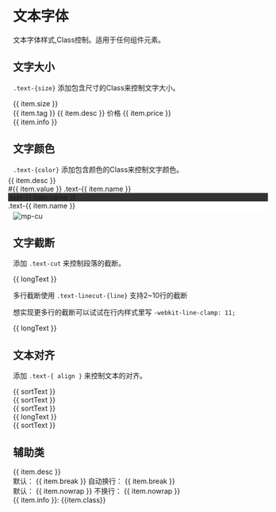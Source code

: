 # 文本字体

文本字体样式,Class控制。适用于任何组件元素。

## 文字大小

`.text-{size}` 添加包含尺寸的Class来控制文字大小。

<div style="display: flex; flex-wrap: wrap;">
    <div class="p-3 mt-1 flex-bar border radius" style="width: 400px;" v-for="(item,index) in size" :key="index" @click="copyText(item.class)">
        <div class="p-3">{{ item.size }}</div>
        <div class="flex-sub text-center px-4">
            <div class="p-3" :class="item.class">
                <span class="bg-blue round" v-if="item.tag">{{ item.tag }}</span>
                <span v-if="item.desc">{{ item.desc }}</span>
                <span v-if="item.icon" :class="item.icon"></span>
                <span v-if="item.price">
                    <span class="mr-5">价格</span>
                    <span class="text-price text-red">{{ item.price }}</span>
                </span>
            </div>
            <div class="text-grey border-top p-3 text-sm">{{ item.info }}</div>
        </div>
    </div>
</div>


## 文字颜色

`.text-{color}` 添加包含颜色的Class来控制文字颜色。

<div class="ui-grid ui-cols-1 ui-cols-sm-2 ui-cols-md-2 ui-cols-lg-2 ui-cols-xl-4 ui-cols-xxl-8" style="margin: -10px;">
    <div class="p-3 ui-item" v-for="(item,index) in color" :key="index">
        <div class="radius p-4 item border" :class="'text-' + item.name" @click="copyText('text-' + item.name)">
            <div class="text-xl pb-3">{{ item.desc }}</div>
            <div class="text-sm flex-bar">
                <span class="text-ABC">#{{ item.value }}</span>
                <span>.text-{{ item.name }}</span>
            </div>
        </div>
    </div>
    <div class="p-3 ui-item" v-for="(item,index) in gray" :key="index">
        <div class="radius p-4 item border" :class="'text-' + item.name" style="background-color: #333;" @click="copyText('text-' + item.name)">
            <div class="text-xl pb-3">.text-{{ item.name }}</div>
        </div>
    </div>
    <div class="p-3 ui-item" v-for="(item,index) in dark" :key="index">
        <div class="radius p-4 item border" :class="'text-' + item.name" style="background-color: #fff;" @click="copyText('text-' + item.name)">
            <div class="text-xl pb-3">.text-{{ item.name }}</div>
        </div>
    </div>
</div>

![mp-cu](/images/text.png)


## 文字截断

添加 `.text-cut` 来控制段落的截断。

<div class="border radius p-3 my-4" style="width: 300px;">
    <div class="text-cut">{{ longText }}</div>
</div>

多行截断使用 `.text-linecut-{line}` 支持2~10行的截断

想实现更多行的截断可以试试在行内样式里写 `-webkit-line-clamp: 11;`

<div class="border radius p-3 my-4" style="width: 300px;">
    <div class="text-linecut">{{ longText }}</div>
</div>


## 文本对齐

添加 `.text-{ align }` 来控制文本的对齐。

<div class="border radius p-3 my-4">
    <div class="text-left">{{ sortText }}</div>
</div>
<div class="border radius p-3 my-4">
    <div class="text-center">{{ sortText }}</div>
</div>
<div class="border radius p-3 my-4">
    <div class="text-right">{{ sortText }}</div>
</div>
<div class="border radius p-3 my-4">
    <div class="text-justify">{{ longText }}</div>
</div>
<div class="border radius p-3 my-4">
    <div class="text-justify-line">{{ sortText }}</div>
</div>

## 辅助类

<div style="display: flex; flex-wrap: wrap;">
    <div class="p-3 my-3 radius text-center border"  style="width: 400px;" v-for="(item,index) in util" :key="index" @click="copyText(item.class)">
        <div class="p-3">
            <span :class="item.class" v-if="item.desc">{{ item.desc }}</span>
            <div v-if="item.break">
                默认：
                <span class="text-left border p-3 border-blue inline-block mx-4" style="width: 40px;">{{ item.break }}</span>
                自动换行：
                <span class="text-left border p-3 border-blue inline-block mx-4" :class="item.class" style="width: 40px;">{{ item.break }}</span>
            </div>
            <div v-if="item.nowrap">
                默认：
                <span class="text-left border p-3 border-blue inline-block mx-4" style="width: 40px;">{{ item.nowrap }}</span>
                不换行：
                <span class="text-left border p-3 border-blue inline-block mx-4" :class="item.class" style="width: 40px;">{{ item.nowrap }}</span>
            </div>
        </div>
        <div class="text-grey border-top p-3 text-sm">{{ item.info }}: {{item.class}}</div>
    </div>
</div>


<script setup>
const size = [
    { class: 'text-xs', size: 10, info: '说明文本，标签文字或关注度低的文字', tag: '组件库' },
    { class: 'text-sm', size: 12, info: '页面辅助信息，次级内容等', desc: '@weilanwl.com by:color-ui.com' },
    { class: 'text-df', size: 14, info: '页面默认字号，用于摘要或阅读文本', desc: '专注视觉的小程序组件库' },
    { class: 'text-lg', size: 16, info: '页面三级标题，首要层级显示内容', desc: 'ColorUI组件库' },
    { class: 'text-xl', size: 18, info: '页面二级标题，用于结果页等单一信息页', desc: '您的订单已提交成功！' },
    { class: 'text-xxl', size: 22, info: '页面一级标题,或者用于金额数字等信息', price: '80.00' },
    { class: 'text-sl', size: 40, info: '用于较大图标、数字等较大显示', icon: 'text-red _icon-check-round-o' },
    { class: 'text-xsl', size: 60, info: '用于超大图标、数字等特大显示', icon: 'text-green _icon-check-round-o' }
];
const color = [
    { name: 'yellow', value: 'fbbd08', desc: '明黄' },
    { name: 'orange', value: 'f37b1d', desc: '橘橙' },
    { name: 'red', value: 'e54d42', desc: '嫣红' },
    { name: 'pink', value: 'e03997', desc: '桃粉' },
    { name: 'mauve', value: 'b745cb', desc: '木槿' },
    { name: 'purple', value: '905ddf', desc: '姹紫' },
    { name: 'blue', value: '0081ff', desc: '海蓝' },
    { name: 'cyan', value: '1cbbb4', desc: '天青' },
    { name: 'green', value: '3eb93b', desc: '森绿' },
    { name: 'olive', value: '8dc63f', desc: '橄榄' },
    { name: 'grey', value: '8799a3', desc: '玄灰' },
    { name: 'brown', value: 'a5673f', desc: '棕褐' }
];
const gray = [
    { name: 'white', value: 'ffffff' },
    { name: 'gray-f', value: 'f8f9fa' },
    { name: 'gray-e', value: 'eeeeee' },
    { name: 'gray-d', value: 'dddddd' },
    { name: 'gray-c', value: 'cccccc' },
    { name: 'gray-b', value: 'bbbbbb' },
    { name: 'gray-a', value: 'aaaaaa' }
];
const dark = [
    { name: 'dark-9', value: '999999' },
    { name: 'dark-8', value: '888888' },
    { name: 'dark-7', value: '777777' },
    { name: 'dark-6', value: '666666' },
    { name: 'dark-5', value: '555555' },
    { name: 'dark-4', value: '444444' },
    { name: 'dark-3', value: '333333' },
    { name: 'dark-2', value: '222222' },
    { name: 'dark-1', value: '111111' },
    { name: 'black', value: '000000' }
];

const longText = '发光的翅萤在暮色中翩翩起舞，身后留下夜光残影，但女孩重重地将它们从面前拍走，毫不在意这转瞬即逝的优雅。她双眼垂向地面，踢开一块石头，任其在盘错的树根间跳跃，毫不理会茂密华盖间透过的夕阳。紫夜貂的花瓣缓缓张开，向温润的暮色吐出微光的花粉，但匆匆路过的她却顺手将花茎扭断。';
const sortText = '我的潜能无穷无尽。休想压住我。';
const util = [
    { class: 'text-light', info: '细文本', desc: '《赛博朋克2077》' },
    { class: 'text-lighter', info: '超细文本', desc: '《赛博朋克2077》' },
    { class: 'text-normal', info: '默认粗细文本', desc: '《赛博朋克2077》' },
    { class: 'text-bold', info: '加粗文本', desc: '《赛博朋克2077》' },
    { class: 'text-bolder', info: '超粗文本', desc: '《赛博朋克2077》' },
    { class: 'text-Abc', info: '首字母大写', desc: 'weilanwl' },
    { class: 'text-ABC', info: '所有字母大写', desc: 'weilanwl' },
    { class: 'text-del', info: '删除线', desc: 'weilanwl' },
    { class: 'text-bottomline', info: '下划线', desc: 'weilanwl' },
    { class: 'text-italic', info: '斜体', desc: 'weilanwl' },
    { class: 'text-style-none', info: '清除所有样式', desc: 'weilanwl' },
    { class: 'text-break', info: '单词自动换行', break: 'weilanwl' },
    { class: 'text-nowrap', info: '不自动换行', nowrap: 'ABC to abc ' },
    { class: 'text-price', info: '人民币价格文本', desc: '80.00' }
]
        
//复制文本
function copyText(text) {
    let createInput = document.createElement('textarea');
    createInput.value = text;
    document.body.appendChild(createInput);
    createInput.select();
    document.execCommand('Copy');
    createInput.className = 'createInput';
    createInput.style.display = 'none';
};
</script>
